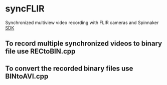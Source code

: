 # syncFLIR
Synchronized multiview video recording with FLIR cameras and Spinnaker [SDK](http://softwareservices.flir.com/Spinnaker/latest/index.html)

## To record multiple synchronized videos to binary file use RECtoBIN.cpp

## To convert the recorded binary files use BINtoAVI.cpp  
